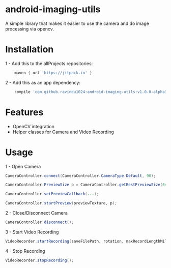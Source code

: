 # android-imaging-utils
A simple library that makes it easier to use the camera and do image processing via opencv.

# Installation
1 - Add this to the allProjects repositories:
```gradle
    maven { url 'https://jitpack.io' }
```
2 - Add this as an app dependency:
```gradle
    compile 'com.github.ravindu1024:android-imaging-utils:v1.0.0-alpha3'
```

# Features
- OpenCV integration
- Helper classes for Camera and Video Recording

# Usage
1 - Open Camera
```java
CameraController.connect(CameraController.CameraType.Default, 90);

CameraController.PreviewSize p = CameraController.getBestPreviewSize(640, 480); //get the best preview matching the aspect ratio

CameraController.setPreviewCallback(...);

CameraController.startPreview(previewTexture, p);
```
2 - Close/Disconnect Camera
```java
CameraController.disconnect();
```
3 - Start Video Recording
```java
VideoRecorder.startRecording(saveFilePath, rotation, maxRecordLengthMillis, camCoderProfile);
```
4 - Stop Recording
```java
VideoRecorder.stopRecording();
```

